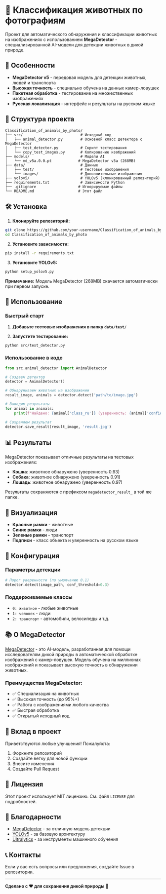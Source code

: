 # 🐾 Классификация животных по фотографиям

Проект для автоматического обнаружения и классификации животных на изображениях с использованием **MegaDetector** - специализированной AI-модели для детекции животных в дикой природе.

## 🚀 Особенности

- **MegaDetector v5** - передовая модель для детекции животных, людей и транспорта
- **Высокая точность** - специально обучена на данных камер-ловушек
- **Пакетная обработка** - тестирование на множественных изображениях
- **Русская локализация** - интерфейс и результаты на русском языке

## 📁 Структура проекта

```
Classification_of_animals_by_photo/
├── src/                          # Исходный код
│   ├── animal_detector.py        # Основной класс детектора с MegaDetector
│   ├── test_detector.py          # Скрипт тестирования
│   └── copy_test_images.py       # Копирование изображений
├── models/                       # Модели AI
│   └── md_v5a.0.0.pt            # MegaDetector v5a (268MB)
├── data/                         # Данные
│   ├── test/                     # Тестовые изображения
│   └── images/                   # Дополнительные изображения
├── yolov5/                       # YOLOv5 (клонированный репозиторий)
├── requirements.txt              # Зависимости Python
├── .gitignore                   # Игнорируемые файлы
└── README.md                    # Этот файл
```

## 🛠️ Установка

1. **Клонируйте репозиторий:**
```bash
git clone https://github.com/your-username/Classification_of_animals_by_photo.git
cd Classification_of_animals_by_photo
```

2. **Установите зависимости:**
```bash
pip install -r requirements.txt
```

3. **Установите YOLOv5:**
```bash
python setup_yolov5.py
```

**Примечание:** Модель MegaDetector (268MB) скачается автоматически при первом запуске.

## 🎯 Использование

### Быстрый старт

1. **Добавьте тестовые изображения в папку `data/test/`**

2. **Запустите тестирование:**
```bash
python src/test_detector.py
```

### Использование в коде

```python
from src.animal_detector import AnimalDetector

# Создаем детектор
detector = AnimalDetector()

# Обнаруживаем животных на изображении
result_image, animals = detector.detect('path/to/image.jpg')

# Выводим результаты
for animal in animals:
    print(f"Найдено: {animal['class_ru']} (уверенность: {animal['confidence']:.2f})")

# Сохраняем результат
detector.save_result(result_image, 'result.jpg')
```

## 📊 Результаты

MegaDetector показывает отличные результаты на тестовых изображениях:

- **Кошка**: животное обнаружено (уверенность 0.93)
- **Собака**: животное обнаружено (уверенность 0.91)
- **Лошадь**: животное обнаружено (уверенность 0.97)

Результаты сохраняются с префиксом `megadetector_result_` в той же папке.

## 🎨 Визуализация

- **Красные рамки** - животные
- **Синие рамки** - люди  
- **Зеленые рамки** - транспорт
- **Подписи** - класс объекта и уверенность на русском языке

## 🔧 Конфигурация

### Параметры детекции

```python
# Порог уверенности (по умолчанию 0.1)
detector.detect(image_path, conf_threshold=0.3)
```

### Поддерживаемые классы

- `0: животное` - любые животные
- `1: человек` - люди
- `2: транспорт` - автомобили, велосипеды и т.д.

## 📚 О MegaDetector

[MegaDetector](https://github.com/agentmorris/MegaDetector) - это AI-модель, разработанная для помощи исследователям дикой природы в автоматической обработке изображений с камер-ловушек. Модель обучена на миллионах изображений и показывает высокую точность в обнаружении животных.

### Преимущества MegaDetector:

- ✅ Специализация на животных
- ✅ Высокая точность (до 95%+)
- ✅ Работа с изображениями любого качества
- ✅ Быстрая обработка
- ✅ Открытый исходный код

## 🤝 Вклад в проект

Приветствуются любые улучшения! Пожалуйста:

1. Форкните репозиторий
2. Создайте ветку для новой функции
3. Внесите изменения
4. Создайте Pull Request

## 📄 Лицензия

Этот проект использует MIT лицензию. См. файл `LICENSE` для подробностей.

## 🙏 Благодарности

- [MegaDetector](https://github.com/agentmorris/MegaDetector) - за отличную модель детекции
- [YOLOv5](https://github.com/ultralytics/yolov5) - за базовую архитектуру
- [Ultralytics](https://ultralytics.com/) - за инструменты машинного обучения

## 📞 Контакты

Если у вас есть вопросы или предложения, создайте Issue в репозитории.

---

**Сделано с ❤️ для сохранения дикой природы** 🌿 